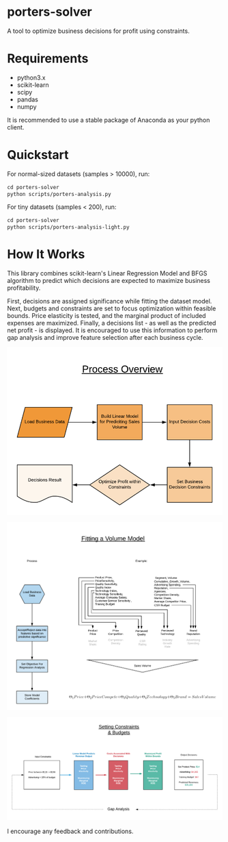 # porters-solver
A tool to optimize business decisions for profit using constraints.

# Requirements

- python3.x
- scikit-learn
- scipy
- pandas
- numpy

It is recommended to use a stable package of Anaconda as your python client.

# Quickstart

For normal-sized datasets (samples > 10000), run:

```python3
cd porters-solver
python scripts/porters-analysis.py
```

For tiny datasets (samples < 200), run:

```python3
cd porters-solver
python scripts/porters-analysis-light.py
```

# How It Works

This library combines scikit-learn's Linear Regression Model and BFGS algorithm to predict which decisions are expected to maximize business profitability.

First, decisions are assigned significance while fitting the dataset model. Next, budgets and constraints are set to focus optimization within feasible bounds. Price elasticity is tested, and the marginal product of included expenses are maximized. Finally, a decisions list - as well as the predicted net profit - is displayed. It is encouraged to use this information to perform gap analysis and improve feature selection after each business cycle.

![image](/images/overview.png)

![image](/images/volumemodel.png)

![image](/images/constraints.png)

I encourage any feedback and contributions.
